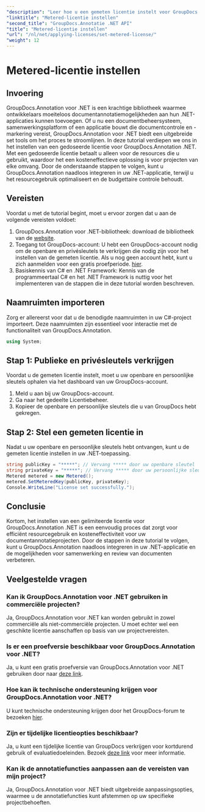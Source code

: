 ```yaml
---
"description": "Leer hoe u een gemeten licentie instelt voor GroupDocs.Annotation .NET voor resourcegebruik en documentannotatiemogelijkheden in uw .NET-toepassingen."
"linktitle": "Metered-licentie instellen"
"second_title": "GroupDocs.Annotatie .NET API"
"title": "Metered-licentie instellen"
"url": "/nl/net/applying-licenses/set-metered-license/"
"weight": 12
---
```


# Metered-licentie instellen

## Invoering
GroupDocs.Annotation voor .NET is een krachtige bibliotheek waarmee ontwikkelaars moeiteloos documentannotatiemogelijkheden aan hun .NET-applicaties kunnen toevoegen. Of u nu een documentbeheersysteem, samenwerkingsplatform of een applicatie bouwt die documentcontrole en -markering vereist, GroupDocs.Annotation voor .NET biedt een uitgebreide set tools om het proces te stroomlijnen.
In deze tutorial verdiepen we ons in het instellen van een gedoseerde licentie voor GroupDocs.Annotation .NET. Met een gedoseerde licentie betaalt u alleen voor de resources die u gebruikt, waardoor het een kosteneffectieve oplossing is voor projecten van elke omvang. Door de onderstaande stappen te volgen, kunt u GroupDocs.Annotation naadloos integreren in uw .NET-applicatie, terwijl u het resourcegebruik optimaliseert en de budgettaire controle behoudt.
## Vereisten
Voordat u met de tutorial begint, moet u ervoor zorgen dat u aan de volgende vereisten voldoet:
1. GroupDocs.Annotation voor .NET-bibliotheek: download de bibliotheek van de [website](https://releases.groupdocs.com/annotation/net/).
2. Toegang tot GroupDocs-account: U hebt een GroupDocs-account nodig om de openbare en privésleutels te verkrijgen die nodig zijn voor het instellen van de gemeten licentie. Als u nog geen account hebt, kunt u zich aanmelden voor een gratis proefperiode. [hier](https://releases.groupdocs.com/).
3. Basiskennis van C# en .NET Framework: Kennis van de programmeertaal C# en het .NET Framework is nuttig voor het implementeren van de stappen die in deze tutorial worden beschreven.

## Naamruimten importeren
Zorg er allereerst voor dat u de benodigde naamruimten in uw C#-project importeert. Deze naamruimten zijn essentieel voor interactie met de functionaliteit van GroupDocs.Annotation.
```csharp
using System;
```
## Stap 1: Publieke en privésleutels verkrijgen
Voordat u de gemeten licentie instelt, moet u uw openbare en persoonlijke sleutels ophalen via het dashboard van uw GroupDocs-account.
1. Meld u aan bij uw GroupDocs-account.
2. Ga naar het gedeelte Licentiebeheer.
3. Kopieer de openbare en persoonlijke sleutels die u van GroupDocs hebt gekregen.
## Stap 2: Stel een gemeten licentie in
Nadat u uw openbare en persoonlijke sleutels hebt ontvangen, kunt u de gemeten licentie instellen in uw .NET-toepassing.
```csharp
string publicKey = "*****"; // Vervang ***** door uw openbare sleutel
string privateKey = "*****"; // Vervang ***** door uw persoonlijke sleutel
Metered metered = new Metered();
metered.SetMeteredKey(publicKey, privateKey);
Console.WriteLine("License set successfully.");
```

## Conclusie
Kortom, het instellen van een gelimiteerde licentie voor GroupDocs.Annotation .NET is een eenvoudig proces dat zorgt voor efficiënt resourcegebruik en kosteneffectiviteit voor uw documentannotatieprojecten. Door de stappen in deze tutorial te volgen, kunt u GroupDocs.Annotation naadloos integreren in uw .NET-applicatie en de mogelijkheden voor samenwerking en review van documenten verbeteren.
## Veelgestelde vragen
### Kan ik GroupDocs.Annotation voor .NET gebruiken in commerciële projecten?
Ja, GroupDocs.Annotation voor .NET kan worden gebruikt in zowel commerciële als niet-commerciële projecten. U moet echter wel een geschikte licentie aanschaffen op basis van uw projectvereisten.
### Is er een proefversie beschikbaar voor GroupDocs.Annotation voor .NET?
Ja, u kunt een gratis proefversie van GroupDocs.Annotation voor .NET gebruiken door naar [deze link](https://releases.groupdocs.com/).
### Hoe kan ik technische ondersteuning krijgen voor GroupDocs.Annotation voor .NET?
U kunt technische ondersteuning krijgen door het GroupDocs-forum te bezoeken [hier](https://forum.groupdocs.com/c/annotation/10).
### Zijn er tijdelijke licentieopties beschikbaar?
Ja, u kunt een tijdelijke licentie van GroupDocs verkrijgen voor kortdurend gebruik of evaluatiedoeleinden. Bezoek [deze link](https://purchase.groupdocs.com/temporary-license/) voor meer informatie.
### Kan ik de annotatiefuncties aanpassen aan de vereisten van mijn project?
Ja, GroupDocs.Annotation voor .NET biedt uitgebreide aanpassingsopties, waarmee u de annotatiefuncties kunt afstemmen op uw specifieke projectbehoeften.